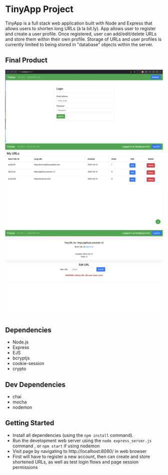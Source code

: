 # TinyApp Project

TinyApp is a full stack web application built with Node and Express that allows users to shorten long URLs (à la bit.ly).  App allows user to register and create a user profile.  Once registered, user can add/edit/delete URLs and store them within their own profile.  Storage of URLs and user profiles is currently limited to being stored in "database" objects within the server.  

## Final Product

!["Login/landing page"](https://github.com/vktr-r2/tinyApp/blob/main/docs/TinyApp%20landing:login%20page.png)
!["User URLs index page"](https://github.com/vktr-r2/tinyApp/blob/main/docs/TinyApp%20URLs%20Index%20page.png)
!["URL edit and metrics page"](https://github.com/vktr-r2/tinyApp/blob/main/docs/TinyApp%20URL%20page.png)

## Dependencies

- Node.js
- Express
- EJS
- bcryptjs
- cookie-session
- crypto

## Dev Dependencies

- chai
- mocha
- nodemon

## Getting Started

- Install all dependencies (using the `npm install` command).
- Run the development web server using the `node express_server.js` command , or `npm start` if using nodemon
- Visit page by navigating to http://localhost:8080/ in web browser
- First will have to register a new account, then can create and store shortened URLs, as well as test login flows and page session permissions